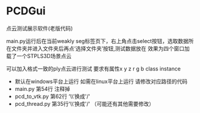 # PCDGui
点云测试展示软件(老版代码)

main.py运行后在当前weakly seg标签页下，右上角点击select按钮，选取数据所在文件夹并进入文件夹后再点‘选择文件夹’按钮,测试数据放在
效果为四个窗口加载了一个STPLS3D场景点云

可以加入格式一致的ply点云进行测试 要求有属性x y z r g b class instance


* 默认在windows平台上运行 如需在linux平台上运行 请修改对应路径的代码
* main.py 第54行 注释掉
* pcd_to_vtk.py 第62行 ‘\\\’换成'/'
* pcd_thread.py 第35行‘\\\’换成'/'
（可能还有其他需要修改）
